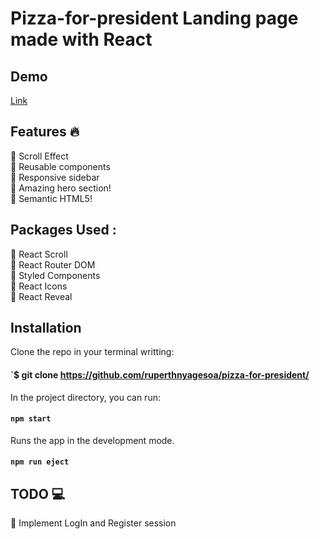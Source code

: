 # Pizza-for-president Landing page made with React

## Demo

[Link](https://pizza-for-president.vercel.app/)

## Features :fire:

:pizza: Scroll Effect<br>
:pizza: Reusable components<br>
:pizza: Responsive sidebar<br>
:pizza: Amazing hero section!<br>
:pizza: Semantic HTML5!<br>


## Packages Used :
:orange_book: React Scroll<br>
:orange_book: React Router DOM<br>
:orange_book: Styled Components<br>
:orange_book: React Icons<br>
:orange_book: React Reveal<br>


## Installation

Clone the repo in your terminal writting:

#### `$ git clone https://github.com/ruperthnyagesoa/pizza-for-president/
In the project directory, you can run:

#### `npm start`

Runs the app in the development mode.

#### `npm run eject`

## TODO :computer:

:pushpin: Implement LogIn and Register session

